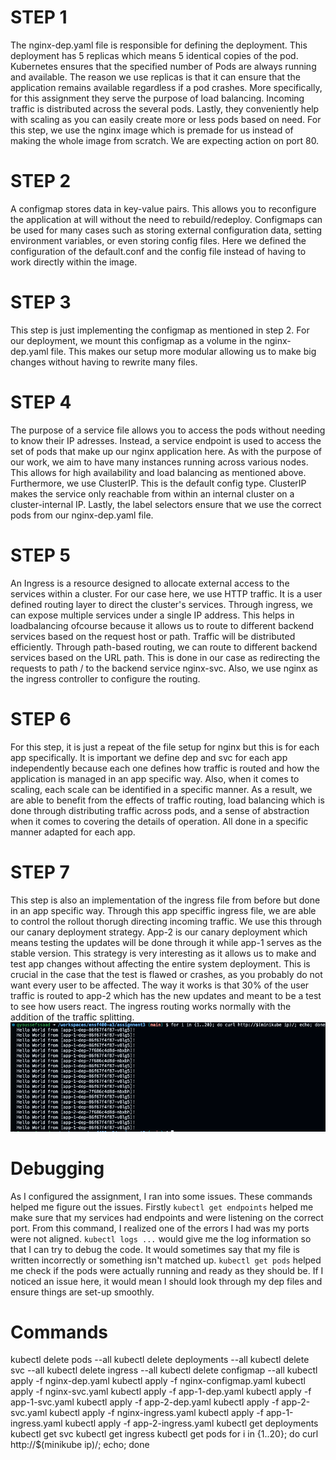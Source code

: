 # STEP 1
The nginx-dep.yaml file is responsible for defining the deployment. This deployment has 5 replicas which means 5 identical copies of the pod. Kubernetes ensures that the specified number of Pods are always running and available. The reason we use replicas is that it can ensure that the application remains available regardless if a pod crashes. More specifically, for this assignment they serve the purpose of load balancing. Incoming traffic is distributed across the several pods. Lastly, they conveniently help with scaling as you can easily create more or less pods based on need. For this step, we use the nginx image which is premade for us instead of making the whole image from scratch. We are expecting action on port 80.

# STEP 2
A configmap stores data in key-value pairs. This allows you to reconfigure the application at will without the need to rebuild/redeploy. Configmaps can be used for many cases such as storing external configuration data, setting environment variables, or even storing config files. Here we defined the configuration of the default.conf and the config file instead of having to work directly within the image. 

# STEP 3
This step is just implementing the configmap as mentioned in step 2. For our deployment, we mount this configmap as a volume in the nginx-dep.yaml file. This makes our setup more modular allowing us to make big changes without having to rewrite many files.

# STEP 4
The purpose of a service file allows you to access the pods without needing to know their IP adresses. Instead, a service endpoint is used to access the set of pods that make up our nginx application here. As with the purpose of our work, we aim to have many instances running across various nodes. This allows for high availability and load balancing as mentioned above. Furthermore, we use ClusterIP. This is the default config type. ClusterIP makes the service only reachable from within an internal cluster on a cluster-internal IP. Lastly, the label selectors ensure that we use the correct pods from our nginx-dep.yaml file.

# STEP 5
An Ingress is a resource designed to allocate external access to the services within a cluster. For our case here, we use HTTP traffic. It is a user defined routing layer to direct the cluster's services. Through ingress, we can expose multiple services under a single IP address. This helps in loadbalancing ofcourse because it allows us to route to different backend services based on the request host or path. Traffic will be distributed efficiently. Through path-based routing, we can route to different backend services based on the URL path. This is done in our case as redirecting the requests to path / to the backend service nginx-svc. Also, we use nginx as the ingress controller to configure the routing. 

# STEP 6
For this step, it is just a repeat of the file setup for nginx but this is for each app specifically. It is important we define dep and svc for each app independently because each one defines how traffic is routed and how the application is managed in an app specific way. Also, when it comes to scaling, each scale can be identified in a specific manner. As a result, we are able to benefit from the effects of traffic routing, load balancing which is done through distributing traffic across pods, and a sense of abstraction when it comes to covering the details of operation. All done in a specific manner adapted for each app.

# STEP 7
This step is also an implementation of the ingress file from before but done in an app specific way. Through this app speciffic ingress file, we are able to control the rollout thorugh directing incoming traffic. We use this through our canary deployment strategy. App-2 is our canary deployment which means testing the updates will be done through it while app-1 serves as the stable version. This strategy is very interesting as it allows us to make and test app changes without affecting the entire system deployment. This is crucial in the case that the test is flawed or crashes, as you probably do not want every user to be affected. The way it works is that 30% of the user traffic is routed to app-2 which has the new updates and meant to be a test to see how users react. The ingress routing works normally with the addition of the traffic splitting.
![Output here](IngressOutput.png)

# Debugging
As I configured the assignment, I ran into some issues. These commands helped me figure out the issues. Firstly `kubectl get endpoints` helped me make sure that my services had endpoints and were listening on the correct port. From this command, I realized one of the errors I had was my ports were not aligned. `kubectl logs ...` would give me the log information so that I can try to debug the code. It would sometimes say that my file is written incorrectly or something isn't matched up. `kubectl get pods` helped me check if the pods were actually running and ready as they should be. If I noticed an issue here, it would mean I should look through my dep files and ensure things are set-up smoothly. 

# Commands
kubectl delete pods --all
kubectl delete deployments --all
kubectl delete svc --all
kubectl delete ingress --all
kubectl delete configmap --all
kubectl apply -f nginx-dep.yaml
kubectl apply -f nginx-configmap.yaml
kubectl apply -f nginx-svc.yaml
kubectl apply -f app-1-dep.yaml
kubectl apply -f app-1-svc.yaml
kubectl apply -f app-2-dep.yaml
kubectl apply -f app-2-svc.yaml
kubectl apply -f nginx-ingress.yaml
kubectl apply -f app-1-ingress.yaml
kubectl apply -f app-2-ingress.yaml
kubectl get deployments
kubectl get svc
kubectl get ingress
kubectl get pods
for i in {1..20}; do curl http://$(minikube ip)/; echo; done